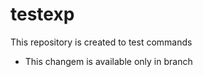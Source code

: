 # testexp

This repository is created to test commands

- This changem is available only in branch

